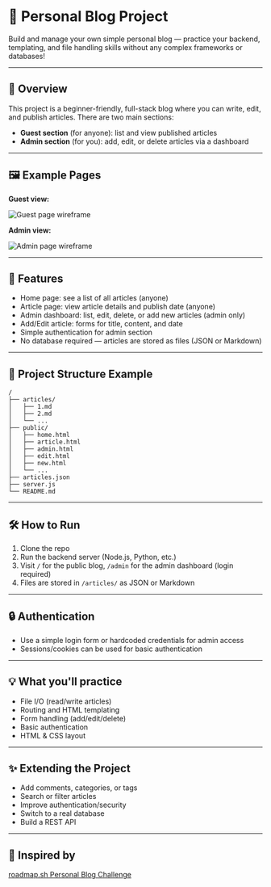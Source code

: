 # 📝 Personal Blog Project

Build and manage your own simple personal blog — practice your backend, templating, and file handling skills without any complex frameworks or databases!

---

## 🌟 Overview

This project is a beginner-friendly, full-stack blog where you can write, edit, and publish articles. There are two main sections:

* **Guest section** (for anyone): list and view published articles
* **Admin section** (for you): add, edit, or delete articles via a dashboard

---

## 🖼️ Example Pages

**Guest view:**

![Guest page wireframe](https://assets.roadmap.sh/guest/blog-guest-pages.png)

**Admin view:**

![Admin page wireframe](https://assets.roadmap.sh/guest/blog-admin-pages.png)

---

## 🚦 Features

* Home page: see a list of all articles (anyone)
* Article page: view article details and publish date (anyone)
* Admin dashboard: list, edit, delete, or add new articles (admin only)
* Add/Edit article: forms for title, content, and date
* Simple authentication for admin section
* No database required — articles are stored as files (JSON or Markdown)

---

## 📁 Project Structure Example

```plaintext
/
├── articles/
│   ├── 1.md
│   ├── 2.md
│   └── ...
├── public/
│   ├── home.html
│   ├── article.html
│   ├── admin.html
│   ├── edit.html
│   ├── new.html
│   └── ...
├── articles.json
├── server.js
└── README.md
```

---

## 🛠️ How to Run

1. Clone the repo
2. Run the backend server (Node.js, Python, etc.)
3. Visit `/` for the public blog, `/admin` for the admin dashboard (login required)
4. Files are stored in `/articles/` as JSON or Markdown

---

## 🔒 Authentication

* Use a simple login form or hardcoded credentials for admin access
* Sessions/cookies can be used for basic authentication

---

## 💡 What you'll practice

* File I/O (read/write articles)
* Routing and HTML templating
* Form handling (add/edit/delete)
* Basic authentication
* HTML & CSS layout

---

## ✨ Extending the Project

* Add comments, categories, or tags
* Search or filter articles
* Improve authentication/security
* Switch to a real database
* Build a REST API

---

## 🌠 Inspired by

[roadmap.sh Personal Blog Challenge](https://roadmap.sh/projects/personal-blog)
